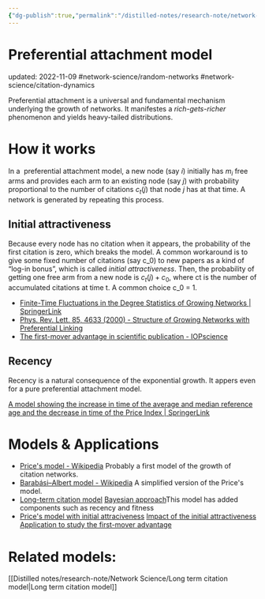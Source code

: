 ```yaml
---
{"dg-publish":true,"permalink":"/distilled-notes/research-note/network-science/preferential-attachment-model/","dgHomeLink":true,"dgPassFrontmatter":false}
---
```



# Preferential attachment model
updated: 2022-11-09
#network-science/random-networks #network-science/citation-dynamics 

Preferential attachment is a universal and fundamental mechanism underlying the growth of networks. It manifestes a *rich-gets-richer* phenomenon and yields heavy-tailed distributions. 


# How it works

In a  preferential attachment model, a new node (say $i$) initially has $m_i$ free arms and provides each arm to an existing node (say $j$) with probability proportional to the number of citations $c_t(j)$ that node $j$ has at that time. A network is generated by repeating this process. 

## Initial attractiveness
Because every node has no citation when it appears, the probability of the first citation is zero, which breaks the model. A common workaround is to give some fixed number of citations (say c_0) to new papers as a kind of “log-in bonus”, which is called *initial attractiveness*. Then,  the probability of getting one free arm from a new node is $c_t(j)+c_0$, where ct is the number of accumulated citations at time t. A common choice c_0 = 1.

- [Finite-Time Fluctuations in the Degree Statistics of Growing Networks | SpringerLink](https://link.springer.com/article/10.1007/s10955-009-9847-5)
- [Phys. Rev. Lett. 85, 4633 (2000) - Structure of Growing Networks with Preferential Linking](https://journals.aps.org/prl/abstract/10.1103/PhysRevLett.85.4633)
- [The first-mover advantage in scientific publication - IOPscience](https://iopscience.iop.org/article/10.1209/0295-5075/86/68001)

## Recency
Recency is a natural consequence of the exponential growth. It appers even for a pure preferential attachment model.

[A model showing the increase in time of the average and median reference age and the decrease in time of the Price Index | SpringerLink](https://link.springer.com/article/10.1007/s11192-009-0057-3)


# Models & Applications
- [Price's model - Wikipedia](https://en.wikipedia.org/wiki/Price%27s_model) Probably a first model of the growth of citation networks. 
- [Barabási–Albert model - Wikipedia](https://en.wikipedia.org/wiki/Barab%C3%A1si%E2%80%93Albert_model) A simplified version of the Price's model. 
- [Long-term citation model](https://www.science.org/doi/abs/10.1126/science.1237825)  [Bayesian approach](https://ojs.aaai.org/index.php/AAAI/article/view/8739)This model has added components such as recency and fitness 
- [Price's model with initial attraciveness](https://link.springer.com/article/10.1007/s10955-009-9847-5) [Impact of the initial attractiveness](https://journals.aps.org/prl/abstract/10.1103/PhysRevLett.85.4633) [Application to study the first-mover advantage](https://iopscience.iop.org/article/10.1209/0295-5075/86/68001)


# Related models:

[[Distilled notes/research-note/Network Science/Long term citation model|Long term citation model]]